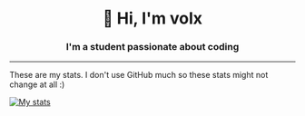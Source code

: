 <h1 align="center">👋 Hi, I'm volx</h1>
<h3 align="center">I'm a student passionate about coding</h3>




-----



These are my stats. I don't use GitHub much so these stats might not change at all :)


[![My stats](https://github-readme-stats.vercel.app/api?username=vo1x&show_icons=true&theme=material-palenight)](https://github.com/anuraghazra/github-readme-stats)


